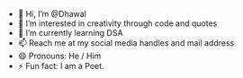 - 👋 Hi, I’m @Dhawal
- 👀 I’m interested in creativity through code and quotes
- 🌱 I’m currently learning DSA
- 📫 Reach me at my social media handles and mail address
- 😄 Pronouns: He / Him
- ⚡ Fun fact: I am a Poet.

<!---
DhawalShankar/DhawalShankar is a ✨ special ✨ repository because its `README.md` (this file) appears on your GitHub profile.
You can click the Preview link to take a look at your changes.
--->
